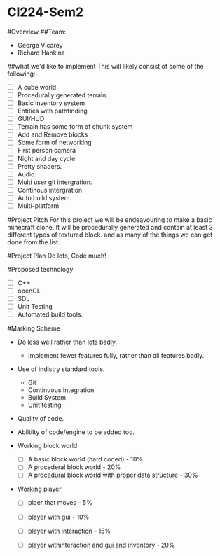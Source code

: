 # CI224-Sem2 

#Overview
##Team:
- George Vicarey
- Richard Hankins

##what we'd like to implement
This will likely consist of some of the following:-
- [ ] A cube world
- [ ] Procedurally generated terrain.
- [ ] Basic inventory system
- [ ] Entities with pathfinding
- [ ] GUI/HUD
- [ ] Terrain has some form of chunk system
- [ ] Add and Remove blocks
- [ ] Some form of networking
- [ ] First person camera
- [ ] Night and day cycle.
- [ ] Pretty shaders.
- [ ] Audio.
- [ ] Multi user git intergration.
- [ ] Continous intergration
- [ ] Auto build system.
- [ ] Multi-platform

#Project Pitch
For this project we will be endeavouring to make a basic minecraft clone. It will be procedurally generated and contain at least 3 different types of textured block. and as many of the things we can get done from the list.

#Project Plan
Do lots, Code much!

#Proposed technology
- [ ] C++
- [ ] openGL
- [ ] SDL
- [ ] Unit Testing
- [ ] Automated build tools.

#Marking Scheme
- Do less well rather than lots badly.  
  - Implement fewer features fully, rather than all features badly.
- Use of indistry standard tools. 
  - Git
  - Continuous Integration
  - Build System
  - Unit testing
- Quality of code.
- Abiltilty of code/engine to be added too.

- Working block world 
  - [ ] A basic block world (hard coded) - 10%
  - [ ] A procederal block world  - 20%
  - [ ] A procedural block world with proper data structure - 30%

- Working player
  - [ ] plaer that moves - 5%
  - [ ] player with gui - 10%
  - [ ] player with interaction - 15%
  - [ ] player withinteraction and gui and inventory - 20%


